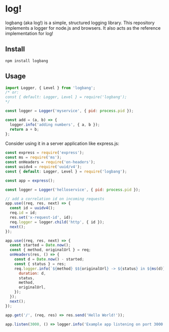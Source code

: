 # log!

logbang (aka log!) is a simple, structured logging library. This repository implements a logger for node.js and browsers. It also acts as the reference implementation for log!

## Install

```
npm install logbang
```

## Usage

```js
import Logger, { Level } from 'logbang';
/* or:
const { default: Logger, Level } = require('logbang');
*/

const logger = Logger('myservice', { pid: process.pid });

const add = (a, b) => {
  logger.info('adding numbers', { a, b });
  return a + b;
};
```

Consider using it in a server application like express.js:

```js
const express = require('express');
const ms = require('ms');
const onHeaders = require('on-headers');
const uuidv4 = require('uuid/v4');
const { default: Logger, Level } = require('logbang');

const app = express();

const logger = Logger('helloservice', { pid: process.pid });

// add a correlation id on incoming requests
app.use((req, res, next) => {
  const id = uuidv4();
  req.id = id;
  res.set('x-request-id', id);
  req.logger = logger.child('http', { id });
  next();
});

app.use((req, res, next) => {
  const started = Date.now();
  const { method, originalUrl } = req;
  onHeaders(res, () => {
    const d = Date.now() - started;
    const { status } = res;
    req.logger.info(`${method} $${originalUrl} -> ${status} in ${ms(d)}`, {
      duration: d,
      status,
      method,
      originalUrl,
    });
  });
  next();
});

app.get('/', (req, res) => res.send('Hello World!'));

app.listen(3000, () => logger.info('Example app listening on port 3000!'));
```
